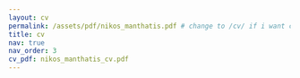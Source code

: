 ```yaml
---
layout: cv
permalink: /assets/pdf/nikos_manthatis.pdf # change to /cv/ if i want cv page
title: cv
nav: true
nav_order: 3
cv_pdf: nikos_manthatis_cv.pdf
---
```

